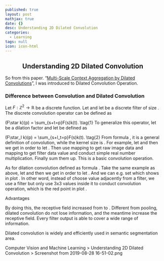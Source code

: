 ```yaml
---
published: true
layout: post
mathjax: true
date: {}
desc: Understanding 2D Dilated Convolution
categories:
  - Learning
tags: null
icon: icon-html
---
```

## <center>Understanding 2D Dilated Convolution</center>

So from this paper. “[Multi-Scale Context Aggregation by Dilated Convolutions](https://arxiv.org/abs/1511.07122)”, I was introduced to Dilated Convolution Operation.

### Difference between Convolution and Dilated Convolution

Let $F : \mathbb{Z}^2 \rightarrow \mathbb{R}$ be a discrete function. Let  and let be a discrete filter of size . The discrete convolution operator  can be defined as

(F\star k)(p) = \sum_{s+t=p}F(s)k(t). \tag{1}
To generalize this operator, let  be a dilation factor and let  be defined as

(F\star_l k)(p) = \sum_{s+l_t=p}F(s)k(t). \tag{2}
From formula , it is a general definition of convolution, while the kernel size is . For example, let  and  then we get  in order to let . Then use mapping  to get raw image data and mapping  to get filter data value and conduct simple real number multiplication. Finally sum them up. This is a basic convolution operation.

As for dilation convolution defined as formula . Take the same example as above, let  and  then we get  in order to let . And we can e.g. set  which shows in plot . In other word, instead of choose value adjacently from a  filter, we use a  filter but only use 3x3 values inside it to conduct convolution operation, which is the red point in plot .

Advantages

By doing this, the receptive field increased from to . Different from pooling, dilated convolution do not lose information, and the meantime increase the receptive field. Every filter output is able to cover a wide range of information.

Dilated convolution is widely and efficiently used in semantic segmentation area.

Computer Vision and Machine Learning > Understanding 2D Dilated Convolution > Screenshot from 2019-08-28 16-51-02.png
